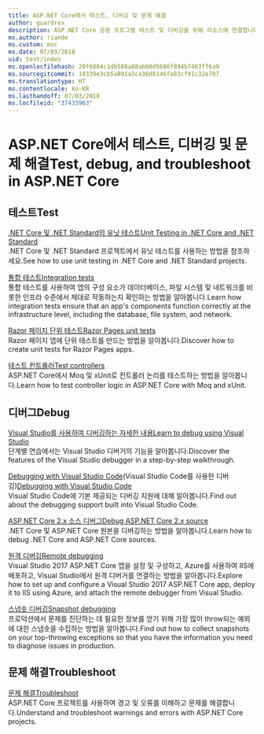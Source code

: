 ```yaml
---
title: ASP.NET Core에서 테스트, 디버깅 및 문제 해결
author: guardrex
description: ASP.NET Core 응용 프로그램 테스트 및 디버깅을 위해 리소스에 연결합니다.
ms.author: riande
ms.custom: mvc
ms.date: 07/03/2018
uid: test/index
ms.openlocfilehash: 20f6804c1db588a88abb0d5686f894b7463ff6a9
ms.sourcegitcommit: 18339e3cb5a891a3ca36d8146fa83cf91c32e707
ms.translationtype: HT
ms.contentlocale: ko-KR
ms.lasthandoff: 07/03/2018
ms.locfileid: "37433963"
---
```

# <a name="test-debug-and-troubleshoot-in-aspnet-core"></a><span data-ttu-id="163a8-103">ASP.NET Core에서 테스트, 디버깅 및 문제 해결</span><span class="sxs-lookup"><span data-stu-id="163a8-103">Test, debug, and troubleshoot in ASP.NET Core</span></span>

## <a name="test"></a><span data-ttu-id="163a8-104">테스트</span><span class="sxs-lookup"><span data-stu-id="163a8-104">Test</span></span>

[<span data-ttu-id="163a8-105">.NET Core 및 .NET Standard의 유닛 테스트</span><span class="sxs-lookup"><span data-stu-id="163a8-105">Unit Testing in .NET Core and .NET Standard</span></span>](/dotnet/articles/core/testing/)  
<span data-ttu-id="163a8-106">.NET Core 및 .NET Standard 프로젝트에서 유닛 테스트를 사용하는 방법을 참조하세요.</span><span class="sxs-lookup"><span data-stu-id="163a8-106">See how to use unit testing in .NET Core and .NET Standard projects.</span></span>

[<span data-ttu-id="163a8-107">통합 테스트</span><span class="sxs-lookup"><span data-stu-id="163a8-107">Integration tests</span></span>](xref:test/integration-tests)  
<span data-ttu-id="163a8-108">통합 테스트를 사용하여 앱의 구성 요소가 데이터베이스, 파일 시스템 및 네트워크를 비롯한 인프라 수준에서 제대로 작동하는지 확인하는 방법을 알아봅니다.</span><span class="sxs-lookup"><span data-stu-id="163a8-108">Learn how integration tests ensure that an app's components function correctly at the infrastructure level, including the database, file system, and network.</span></span>

[<span data-ttu-id="163a8-109">Razor 페이지 단위 테스트</span><span class="sxs-lookup"><span data-stu-id="163a8-109">Razor Pages unit tests</span></span>](xref:test/razor-pages-tests)  
<span data-ttu-id="163a8-110">Razor 페이지 앱에 단위 테스트를 만드는 방법을 알아봅니다.</span><span class="sxs-lookup"><span data-stu-id="163a8-110">Discover how to create unit tests for Razor Pages apps.</span></span>

[<span data-ttu-id="163a8-111">테스트 컨트롤러</span><span class="sxs-lookup"><span data-stu-id="163a8-111">Test controllers</span></span>](xref:mvc/controllers/testing)  
<span data-ttu-id="163a8-112">ASP.NET Core에서 Moq 및 xUnit로 컨트롤러 논리를 테스트하는 방법을 알아봅니다.</span><span class="sxs-lookup"><span data-stu-id="163a8-112">Learn how to test controller logic in ASP.NET Core with Moq and xUnit.</span></span>

## <a name="debug"></a><span data-ttu-id="163a8-113">디버그</span><span class="sxs-lookup"><span data-stu-id="163a8-113">Debug</span></span>

[<span data-ttu-id="163a8-114">Visual Studio를 사용하여 디버깅하는 자세한 내용</span><span class="sxs-lookup"><span data-stu-id="163a8-114">Learn to debug using Visual Studio</span></span>](/visualstudio/debugger/getting-started-with-the-debugger)  
<span data-ttu-id="163a8-115">단계별 연습에서는 Visual Studio 디버거의 기능을 알아봅니다.</span><span class="sxs-lookup"><span data-stu-id="163a8-115">Discover the features of the Visual Studio debugger in a step-by-step walkthrough.</span></span>

<span data-ttu-id="163a8-116">[Debugging with Visual Studio Code](https://code.visualstudio.com/docs/editor/debugging)(Visual Studio Code를 사용한 디버깅)</span><span class="sxs-lookup"><span data-stu-id="163a8-116">[Debugging with Visual Studio Code](https://code.visualstudio.com/docs/editor/debugging)</span></span>  
<span data-ttu-id="163a8-117">Visual Studio Code에 기본 제공되는 디버깅 지원에 대해 알아봅니다.</span><span class="sxs-lookup"><span data-stu-id="163a8-117">Find out about the debugging support built into Visual Studio Code.</span></span>

[<span data-ttu-id="163a8-118">ASP.NET Core 2.x 소스 디버그</span><span class="sxs-lookup"><span data-stu-id="163a8-118">Debug ASP.NET Core 2.x source</span></span>](https://github.com/aspnet/Docs/issues/4155)  
<span data-ttu-id="163a8-119">.NET Core 및 ASP.NET Core 원본을 디버깅하는 방법을 알아봅니다.</span><span class="sxs-lookup"><span data-stu-id="163a8-119">Learn how to debug .NET Core and ASP.NET Core sources.</span></span>

[<span data-ttu-id="163a8-120">원격 디버깅</span><span class="sxs-lookup"><span data-stu-id="163a8-120">Remote debugging</span></span>](/visualstudio/debugger/remote-debugging-azure)  
<span data-ttu-id="163a8-121">Visual Studio 2017 ASP.NET Core 앱을 설정 및 구성하고, Azure를 사용하여 IIS에 배포하고, Visual Studio에서 원격 디버거를 연결하는 방법을 알아봅니다.</span><span class="sxs-lookup"><span data-stu-id="163a8-121">Explore how to set up and configure a Visual Studio 2017 ASP.NET Core app, deploy it to IIS using Azure, and attach the remote debugger from Visual Studio.</span></span>

[<span data-ttu-id="163a8-122">스냅숏 디버깅</span><span class="sxs-lookup"><span data-stu-id="163a8-122">Snapshot debugging</span></span>](/azure/application-insights/app-insights-snapshot-debugger)  
<span data-ttu-id="163a8-123">프로덕션에서 문제를 진단하는 데 필요한 정보를 얻기 위해 가장 많이 throw되는 예외에 대한 스냅숏을 수집하는 방법을 알아봅니다.</span><span class="sxs-lookup"><span data-stu-id="163a8-123">Find out how to collect snapshots on your top-throwing exceptions so that you have the information you need to diagnose issues in production.</span></span>

## <a name="troubleshoot"></a><span data-ttu-id="163a8-124">문제 해결</span><span class="sxs-lookup"><span data-stu-id="163a8-124">Troubleshoot</span></span>

[<span data-ttu-id="163a8-125">문제 해결</span><span class="sxs-lookup"><span data-stu-id="163a8-125">Troubleshoot</span></span>](xref:test/troubleshoot)  
<span data-ttu-id="163a8-126">ASP.NET Core 프로젝트를 사용하여 경고 및 오류를 이해하고 문제를 해결합니다.</span><span class="sxs-lookup"><span data-stu-id="163a8-126">Understand and troubleshoot warnings and errors with ASP.NET Core projects.</span></span>
